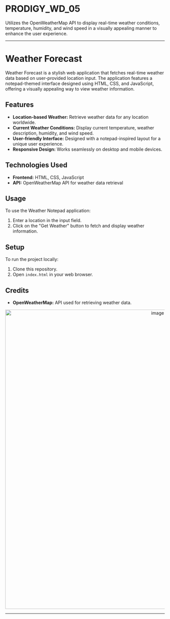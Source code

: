# PRODIGY_WD_05
Utilizes the OpenWeatherMap API to display real-time weather conditions, temperature, humidity, and wind speed in a visually appealing manner to enhance the user experience.

---

# Weather Forecast

Weather Forecast is a stylish web application that fetches real-time weather data based on user-provided location input. The application features a notepad-themed interface designed using HTML, CSS, and JavaScript, offering a visually appealing way to view weather information.

## Features

- **Location-based Weather:** Retrieve weather data for any location worldwide.
- **Current Weather Conditions:** Display current temperature, weather description, humidity, and wind speed.
- **User-friendly Interface:** Designed with a notepad-inspired layout for a unique user experience.
- **Responsive Design:** Works seamlessly on desktop and mobile devices.

## Technologies Used

- **Frontend:** HTML, CSS, JavaScript
- **API:** OpenWeatherMap API for weather data retrieval

## Usage

To use the Weather Notepad application:
1. Enter a location in the input field.
2. Click on the "Get Weather" button to fetch and display weather information.

## Setup

To run the project locally:
1. Clone this repository.
2. Open `index.html` in your web browser.

## Credits

- **OpenWeatherMap:** API used for retrieving weather data.
<p align="center">
  <img width="947" alt="image" src="https://github.com/aditiravindranayak/PRODIGY_WD_05/assets/109815646/e2256384-e320-416c-8ad8-8bbd5e62498b">
</p>


---
